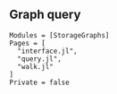 ## Graph query

```@autodocs
Modules = [StorageGraphs]
Pages = [
  "interface.jl",
  "query.jl",
  "walk.jl"
]
Private = false
```

